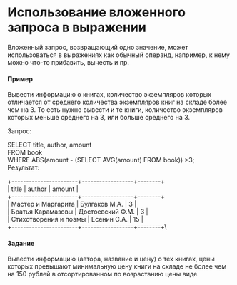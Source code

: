 # Использование вложенного запроса в выражении
Вложенный запрос, возвращающий одно значение, может использоваться в выражениях как обычный операнд, например, к нему можно что-то прибавить, вычесть и пр.

#### Пример

Вывести информацию о книгах, количество экземпляров которых отличается от среднего количества экземпляров книг на складе более чем на 3. То есть нужно вывести и те книги, количество экземпляров которых меньше среднего на 3, или больше среднего на 3.

Запрос:

SELECT title, author, amount\
FROM book\
WHERE ABS(amount - (SELECT AVG(amount) FROM book)) >3;\
Результат:

+-----------------------+------------------+--------+\
| title                 | author           | amount |\
+-----------------------+------------------+--------+\
| Мастер и Маргарита    | Булгаков М.А.    | 3      |\
| Братья Карамазовы     | Достоевский Ф.М. | 3      |\
| Стихотворения и поэмы | Есенин С.А.      | 15     |\
+-----------------------+------------------+--------+\
#### Задание
Вывести информацию (автора, название и цену) о тех книгах, цены которых превышают минимальную цену книги на складе не более чем на 150 рублей в отсортированном по возрастанию цены виде.